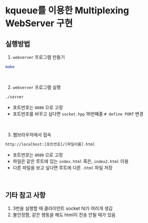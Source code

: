 # kqueue를 이용한 Multiplexing WebServer 구현

## 실행방법

1. `webserver` 프로그램 만들기

```sh
make
```

<br>

2. `webserver` 프로그램 실행
```sh
./server
```
- 포트번호는 `8080` 으로 고정
- 포트번호를 바꾸고 싶다면 `socket.hpp` 16번째줄 `# define PORT` 변경

<br>

3. 웹브라우저에서 접속
```sh
http://localhost:[포트번호]/[파일이름].html
```
- 포트번호는 `8080` 으로 고정
- 파일은 같은 루트에 있는 `index.html` 혹은, `index2.html` 이용
- 다른 파일을 보고 싶다면 루트에 다른 `.html` 파일 저장

<br>

## 기타 참고 사항

1. 3번을 실행할 때 클라이언트 socket fd가 여러개 생김
2. 불안정함, 같은 행동을 해도 html이 전송 안될 때가 있음
